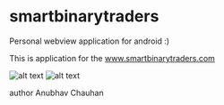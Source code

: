 # smartbinarytraders

Personal webview application for android :)

This is application for the www.smartbinarytraders.com


![alt text](https://github.com/anubhavchauhan96/smartbinarytraders/blob/master/1.png) ![alt text](https://github.com/anubhavchauhan96/smartbinarytraders/blob/master/2.png)

author Anubhav Chauhan
